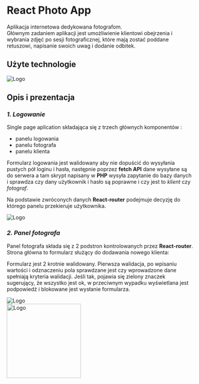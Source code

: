 # React Photo App

Aplikacja internetowa dedykowana fotografom. <br>
Głównym zadaniem aplikacji jest umożliwienie klientowi obejrzenia i wybrania zdjęć po sesji fotograficznej, które mają zostać poddane retuszowi, napisanie swoich uwag i dodanie odbitek.

## Użyte technologie

<img alt="Logo" src="http://maciejf.pl/img/reactApp/tech60080.png" style="max-width:50%;">

## Opis i prezentacja

### **_1. Logowanie_**

Single page aplication składająca się z trzech głównych komponentów :

- panelu logowania
- panelu fotografa
- panelu klienta

Formularz logowania jest walidowany aby nie dopuścić do wysyłania pustych pół loginu i hasła, następnie poprzez **fetch API** dane wysyłane są do serwera a tam skrypt napisany w **PHP** wysyła zapytanie do bazy danych i sprawdza czy dany użytkownik i hasło są poprawne i czy jest to _klient_ czy _fotograf_.

Na podstawie zwróconych danych **React-router** podejmuje decyzję do którego panelu przekieruje użytkownika.

<img alt="Logo" src="http://maciejf.pl/img/reactApp/gif/login.gif" style="max-width:100%;">

### **_2. Panel fotografa_**

Panel fotografa składa się z 2 podstron kontrolowanych przez **React-router**. <br>
Strona główna to formularz służący do dodawania nowego klienta:

Formularz jest 2 krotnie walidowany.
Pierwsza walidacja, po wpisaniu wartości i odznaczeniu pola sprawdzane jest czy wprowadzone dane spełniają kryteria walidacji. Jeśli tak, pojawia się zielony znaczek sugerujący, że wszystko jest ok, w przeciwnym wypadku wyświetlana jest podpowiedź i blokowane jest wysłanie formularza.

<img  alt="Logo" src="http://maciejf.pl/img/reactApp/gif/form.gif" style="max-width:100%;">
<br>
<img align="left" alt="Logo" src="http://maciejf.pl/img/reactApp/gif/pole-formularza.gif" style="width:200px;">
